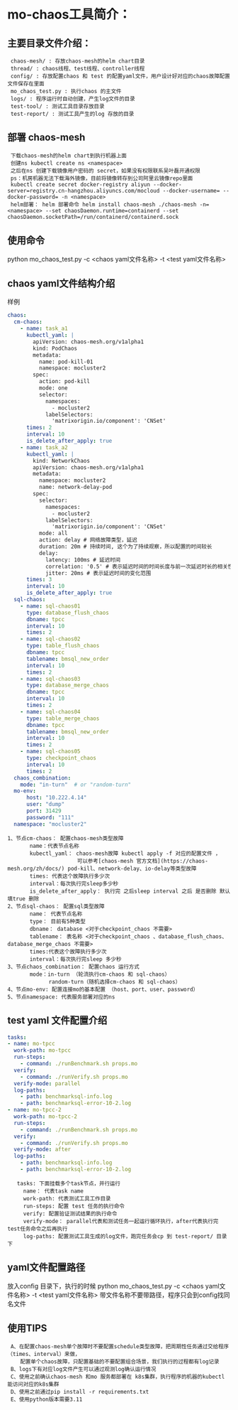 # mo-chaos工具简介：
## 主要目录文件介绍：
     chaos-mesh/ : 存放chaos-mesh的helm chart目录
     thread/ : chaos线程、test线程、controller线程
     config/ : 存放配置chaos 和 test 的配置yaml文件，用户设计好对应的chaos故障配置文件保存在里面
     mo_chaos_test.py : 执行chaos 的主文件
     logs/ : 程序运行时自动创建，产生log文件的目录
     test-tool/ : 测试工具目录存放目录
     test-report/ : 测试工具产生的log 存放的目录

## 部署 chaos-mesh
     下载chaos-mesh的helm chart到执行机器上面
     创建ns kubectl create ns <namespace>
     之后在ns 创建下载镜像用户密码的 secret，如果没有权限联系吴叶磊开通权限 
     ps：机房机器无法下载海外镜像，目前将镜像转存到公司阿里云镜像repo里面
     kubectl create secret docker-registry aliyun --docker-server=registry.cn-hangzhou.aliyuncs.com/mocloud --docker-username= --docker-password= -n <namespace>
     helm部署： helm 部署命令 helm install chaos-mesh ./chaos-mesh -n=<namespace> --set chaosDaemon.runtime=containerd --set chaosDaemon.socketPath=/run/containerd/containerd.sock
   
## 使用命令
   python mo_chaos_test.py -c <chaos yaml文件名称>  -t  <test yaml文件名称>
    
## chaos yaml文件结构介绍
样例
```yaml
chaos:
  cm-chaos:
    - name: task_a1
      kubectl_yaml: |
        apiVersion: chaos-mesh.org/v1alpha1
        kind: PodChaos
        metadata:
          name: pod-kill-01
          namespace: mocluster2
        spec:
          action: pod-kill
          mode: one
          selector:
            namespaces:
              - mocluster2
            labelSelectors:
              'matrixorigin.io/component': 'CNSet'
      times: 2
      interval: 10
      is_delete_after_apply: true
    - name: task_a2
      kubectl_yaml: |
        kind: NetworkChaos
        apiVersion: chaos-mesh.org/v1alpha1
        metadata:
          namespace: mocluster2
          name: network-delay-pod
        spec:
          selector:
            namespaces:
              - mocluster2
            labelSelectors:
              'matrixorigin.io/component': 'CNSet'
          mode: all
          action: delay # 网络故障类型，延迟
          duration: 20m # 持续时间, 这个为了持续观察，所以配置的时间较长
          delay:
            latency: 100ms # 延迟时间
            correlation: '0.5' # 表示延迟时间的时间长度与前一次延迟时长的相关性
            jitter: 20ms # 表示延迟时间的变化范围
      times: 3
      interval: 10
      is_delete_after_apply: true
  sql-chaos:
    - name: sql-chaos01
      type: database_flush_chaos
      dbname: tpcc
      interval: 10
      times: 2
    - name: sql-chaos02
      type: table_flush_chaos
      dbname: tpcc
      tablename: bmsql_new_order
      interval: 10
      times: 2
    - name: sql-chaos03
      type: database_merge_chaos
      dbname: tpcc
      interval: 10
      times: 2
    - name: sql-chaos04
      type: table_merge_chaos
      dbname: tpcc
      tablename: bmsql_new_order
      interval: 10
      times: 2
    - name: sql-chaos05
      type: checkpoint_chaos
      interval: 10
      times: 2
  chaos_combination:
    mode: "in-turn"  # or "random-turn"
  mo-env:
      host: "10.222.4.14"
      user: "dump"
      port: 31429
      password: "111"
  namespace: "mocluster2"
```
    1、节点cm-chaos： 配置chaos-mesh类型故障
           name：代表节点名称
           kubectl_yaml： chaos-mesh故障 kubectl apply -f 对应的配置文件 ，
                          可以参考[chaos-mesh 官方文档](https://chaos-mesh.org/zh/docs/) pod-kill、network-delay、io-delay等类型故障
           times: 代表这个故障执行多少次
           interval：每次执行完sleep多少秒
           is_delete_after_apply： 执行完 之后sleep interval 之后 是否删除 默认填true 删除
    2、节点sql-chaos： 配置sql类型故障
           name： 代表节点名称
           type： 目前有5种类型 
           dbname： database <对于checkpoint_chaos 不需要>
           tablename： 表名称 <对于checkpoint_chaos 、database_flush_chaos、database_merge_chaos 不需要>
           times:代表这个故障执行多少次
           interval：每次执行完sleep 多少秒
    3、节点chaos_combination： 配置chaos 运行方式
           mode：in-turn （轮流执行cm-chaos 和 sql-chaos）
                 random-turn（随机选择cm-chaos 和 sql-chaos）
    4、节点mo-env: 配置连接mo的基本配置 （host、port、user、password）
    5、节点namespace: 代表服务部署对应的ns


## test yaml 文件配置介绍
```yaml
tasks:
- name: mo-tpcc
  work-path: mo-tpcc
  run-steps:
    - command: ./runBenchmark.sh props.mo
  verify:
    - command: ./runVerify.sh props.mo
  verify-mode: parallel
  log-paths:
    - path: benchmarksql-info.log
    - path: benchmarksql-error-10-2.log
- name: mo-tpcc-2
  work-path: mo-tpcc-2
  run-steps:
    - command: ./runBenchmark.sh props.mo
  verify:
    - command: ./runVerify.sh props.mo
  verify-mode: after
  log-paths:
    - path: benchmarksql-info.log
    - path: benchmarksql-error-10-2.log
```
       tasks: 下面挂载多个task节点，并行运行
         name： 代表task name
         work-path: 代表测试工具工作目录
         run-steps: 配置 test 任务的执行命令
         verify: 配置验证测试结果的执行命令
         verify-mode： parallel代表和测试任务一起运行循环执行，after代表执行完test任务命令之后再执行
         log-paths: 配置测试工具生成的log文件，跑完任务会cp 到 test-report/ 目录下

## yaml文件配置路径
   放入config 目录下，执行的时候 python mo_chaos_test.py -c <chaos yaml文件名称>  -t  <test yaml文件名称> 带文件名称不要带路径，程序只会到config找同名文件

## 使用TIPS
     A、在配置chaos-mesh单个故障时不要配置schedule类型故障，把周期性任务通过交给程序（times、interval）来做，
        配置单个chaos故障，只配置基础的不要配置组合场景，我们执行的过程都有log记录
     B、logs下有对应log文件产生可以通过观测log确认运行情况
     C、使用之前确认chaos-mesh 和mo 服务都部署在 k8s集群，执行程序的机器的kubectl 能访问对应的k8s集群
     D、使用之前通过pip install -r requirements.txt
     E、使用python版本需要3.11
